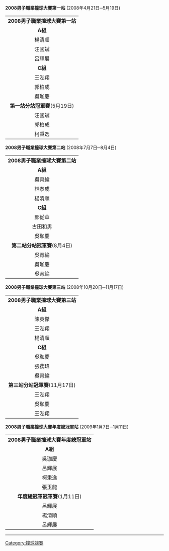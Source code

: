 **2008男子職業撞球大賽第一站**
(2008年4月21日─5月19日)

|                     |
| :-----------------: |
| **2008男子職業撞球大賽第一站** |
|       **A組**        |
|         楊清順         |
|         汪國斌         |
|         呂輝展         |
|       **C組**        |
|         王泓翔         |
|         郭柏成         |
|         吳珈慶         |
| **第一站分站冠軍賽**(5月19日) |
|         汪國斌         |
|         郭柏成         |
|         柯秉逸         |

**2008男子職業撞球大賽第二站**
(2008年7月7日─8月4日)

|                     |
| :-----------------: |
| **2008男子職業撞球大賽第二站** |
|       **A組**        |
|         吳育綸         |
|         林泰成         |
|         楊清順         |
|       **C組**        |
|         鄭從華         |
|        古田和男         |
|         吳珈慶         |
| **第二站分站冠軍賽**(8月4日)  |
|         吳育綸         |
|         吳珈慶         |
|         吳育綸         |

**2008男子職業撞球大賽第三站**
(2008年10月20日─11月17日)

|                      |
| :------------------: |
| **2008男子職業撞球大賽第三站**  |
|        **A組**        |
|         陳英傑          |
|         王泓翔          |
|         楊清順          |
|        **C組**        |
|         吳珈慶          |
|         張裴瑋          |
|         吳育綸          |
| **第三站分站冠軍賽**(11月17日) |
|         王泓翔          |
|         吳珈慶          |
|         王泓翔          |

**2008男子職業撞球大賽年度總冠軍站**
(2009年1月7日─1月11日)

|                        |
| :--------------------: |
| **2008男子職業撞球大賽年度總冠軍站** |
|         **A組**         |
|          吳珈慶           |
|          呂輝展           |
|          柯秉逸           |
|          張玉龍           |
|  **年度總冠軍冠軍賽**(1月11日)   |
|          呂輝展           |
|          楊清順           |
|          呂輝展           |

-----

[Category:撞球競賽](https://zh.wikipedia.org/wiki/Category:撞球競賽 "wikilink")
